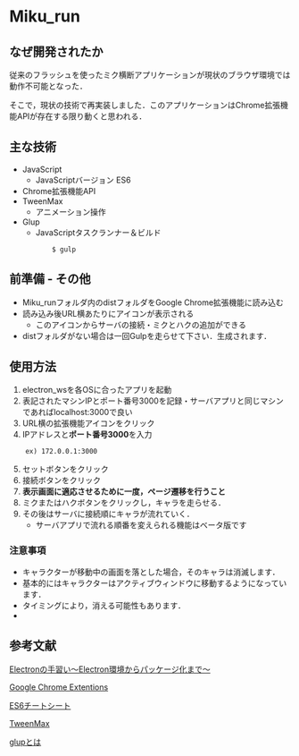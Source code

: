 # Miku_run
## なぜ開発されたか
従来のフラッシュを使ったミク横断アプリケーションが現状のブラウザ環境では動作不可能となった．

そこで，現状の技術で再実装しました．このアプリケーションはChrome拡張機能APIが存在する限り動くと思われる．

## 主な技術
- JavaScript
    - JavaScriptバージョン ES6
- Chrome拡張機能API
- TweenMax
    - アニメーション操作
- Glup
    - JavaScriptタスクランナー＆ビルド
        ```
            $ gulp
        ```
## 前準備 - その他
- Miku_runフォルダ内のdistフォルダをGoogle Chrome拡張機能に読み込む
- 読み込み後URL横あたりにアイコンが表示される
    - このアイコンからサーバの接続・ミクとハクの追加ができる
- distフォルダがない場合は一回Gulpを走らせて下さい．生成されます．
## 使用方法
1. electron_wsを各OSに合ったアプリを起動
2. 表記されたマシンIPとポート番号3000を記録・サーバアプリと同じマシンであればlocalhost:3000で良い
3. URL横の拡張機能アイコンをクリック
4. IPアドレスと**ポート番号3000**を入力
```
    ex) 172.0.0.1:3000
```
5. セットボタンをクリック
6. 接続ボタンをクリック
7. **表示画面に適応させるために一度，ページ遷移を行うこと**
8. ミクまたはハクボタンをクリックし，キャラを走らせる．
9. その後はサーバに接続順にキャラが流れていく．
    - サーバアプリで流れる順番を変えられる機能はベータ版です

### 注意事項
+ キャラクターが移動中の画面を落とした場合，そのキャラは消滅します．
+ 基本的にはキャラクターはアクティブウィンドウに移動するようになっています．
+ タイミングにより，消える可能性もあります．
+ 
## 参考文献
[Electronの手習い〜Electron環境からパッケージ化まで〜](http://qiita.com/tagosaku324/items/c720499080d523bbe1d7)

[Google Chrome Extentions](https://developer.chrome.com/extensions)

[ES6チートシート](http://postd.cc/es6-cheatsheet/)

[TweenMax](https://greensock.com/tweenmax)

[glupとは](https://app.codegrid.net/entry/gulp-1)





